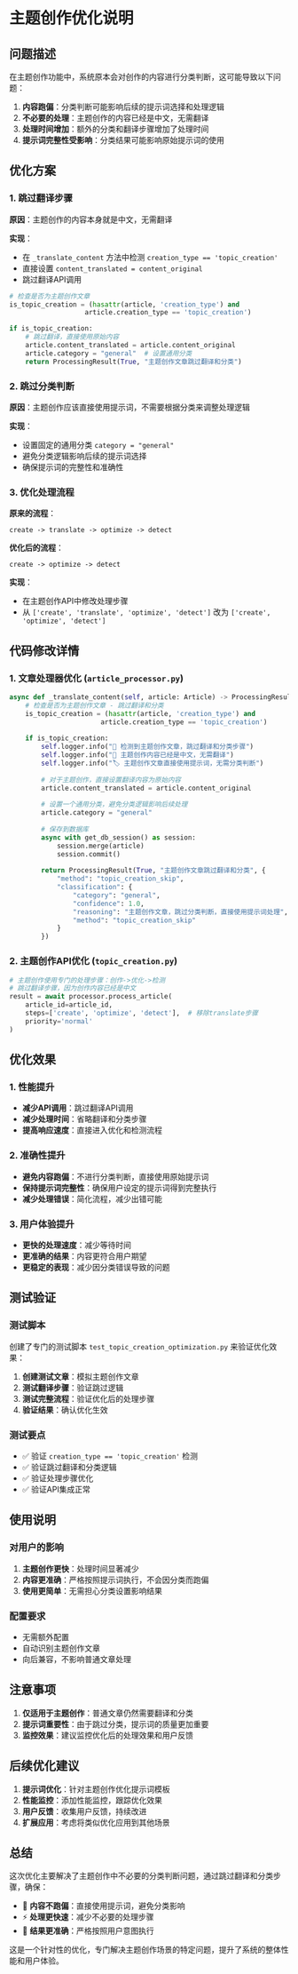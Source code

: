 # 主题创作优化说明

## 问题描述

在主题创作功能中，系统原本会对创作的内容进行分类判断，这可能导致以下问题：

1. **内容跑偏**：分类判断可能影响后续的提示词选择和处理逻辑
2. **不必要的处理**：主题创作的内容已经是中文，无需翻译
3. **处理时间增加**：额外的分类和翻译步骤增加了处理时间
4. **提示词完整性受影响**：分类结果可能影响原始提示词的使用

## 优化方案

### 1. 跳过翻译步骤

**原因**：主题创作的内容本身就是中文，无需翻译

**实现**：
- 在 `_translate_content` 方法中检测 `creation_type == 'topic_creation'`
- 直接设置 `content_translated = content_original`
- 跳过翻译API调用

```python
# 检查是否为主题创作文章
is_topic_creation = (hasattr(article, 'creation_type') and 
                   article.creation_type == 'topic_creation')

if is_topic_creation:
    # 跳过翻译，直接使用原始内容
    article.content_translated = article.content_original
    article.category = "general"  # 设置通用分类
    return ProcessingResult(True, "主题创作文章跳过翻译和分类")
```

### 2. 跳过分类判断

**原因**：主题创作应该直接使用提示词，不需要根据分类来调整处理逻辑

**实现**：
- 设置固定的通用分类 `category = "general"`
- 避免分类逻辑影响后续的提示词选择
- 确保提示词的完整性和准确性

### 3. 优化处理流程

**原来的流程**：
```
create -> translate -> optimize -> detect
```

**优化后的流程**：
```
create -> optimize -> detect
```

**实现**：
- 在主题创作API中修改处理步骤
- 从 `['create', 'translate', 'optimize', 'detect']` 改为 `['create', 'optimize', 'detect']`

## 代码修改详情

### 1. 文章处理器优化 (`article_processor.py`)

```python
async def _translate_content(self, article: Article) -> ProcessingResult:
    # 检查是否为主题创作文章 - 跳过翻译和分类
    is_topic_creation = (hasattr(article, 'creation_type') and 
                       article.creation_type == 'topic_creation')
    
    if is_topic_creation:
        self.logger.info("🎨 检测到主题创作文章，跳过翻译和分类步骤")
        self.logger.info("📝 主题创作内容已经是中文，无需翻译")
        self.logger.info("🏷️ 主题创作文章直接使用提示词，无需分类判断")
        
        # 对于主题创作，直接设置翻译内容为原始内容
        article.content_translated = article.content_original
        
        # 设置一个通用分类，避免分类逻辑影响后续处理
        article.category = "general"
        
        # 保存到数据库
        async with get_db_session() as session:
            session.merge(article)
            session.commit()
        
        return ProcessingResult(True, "主题创作文章跳过翻译和分类", {
            "method": "topic_creation_skip",
            "classification": {
                "category": "general",
                "confidence": 1.0,
                "reasoning": "主题创作文章，跳过分类判断，直接使用提示词处理",
                "method": "topic_creation_skip"
            }
        })
```

### 2. 主题创作API优化 (`topic_creation.py`)

```python
# 主题创作使用专门的处理步骤：创作->优化->检测
# 跳过翻译步骤，因为创作内容已经是中文
result = await processor.process_article(
    article_id=article_id,
    steps=['create', 'optimize', 'detect'],  # 移除translate步骤
    priority='normal'
)
```

## 优化效果

### 1. 性能提升

- **减少API调用**：跳过翻译API调用
- **减少处理时间**：省略翻译和分类步骤
- **提高响应速度**：直接进入优化和检测流程

### 2. 准确性提升

- **避免内容跑偏**：不进行分类判断，直接使用原始提示词
- **保持提示词完整性**：确保用户设定的提示词得到完整执行
- **减少处理错误**：简化流程，减少出错可能

### 3. 用户体验提升

- **更快的处理速度**：减少等待时间
- **更准确的结果**：内容更符合用户期望
- **更稳定的表现**：减少因分类错误导致的问题

## 测试验证

### 测试脚本

创建了专门的测试脚本 `test_topic_creation_optimization.py` 来验证优化效果：

1. **创建测试文章**：模拟主题创作文章
2. **测试翻译步骤**：验证跳过逻辑
3. **测试完整流程**：验证优化后的处理步骤
4. **验证结果**：确认优化生效

### 测试要点

- ✅ 验证 `creation_type == 'topic_creation'` 检测
- ✅ 验证跳过翻译和分类逻辑
- ✅ 验证处理步骤优化
- ✅ 验证API集成正常

## 使用说明

### 对用户的影响

1. **主题创作更快**：处理时间显著减少
2. **内容更准确**：严格按照提示词执行，不会因分类而跑偏
3. **使用更简单**：无需担心分类设置影响结果

### 配置要求

- 无需额外配置
- 自动识别主题创作文章
- 向后兼容，不影响普通文章处理

## 注意事项

1. **仅适用于主题创作**：普通文章仍然需要翻译和分类
2. **提示词重要性**：由于跳过分类，提示词的质量更加重要
3. **监控效果**：建议监控优化后的处理效果和用户反馈

## 后续优化建议

1. **提示词优化**：针对主题创作优化提示词模板
2. **性能监控**：添加性能监控，跟踪优化效果
3. **用户反馈**：收集用户反馈，持续改进
4. **扩展应用**：考虑将类似优化应用到其他场景

## 总结

这次优化主要解决了主题创作中不必要的分类判断问题，通过跳过翻译和分类步骤，确保：

- 🎯 **内容不跑偏**：直接使用提示词，避免分类影响
- ⚡ **处理更快速**：减少不必要的处理步骤
- 🎨 **结果更准确**：严格按照用户意图执行

这是一个针对性的优化，专门解决主题创作场景的特定问题，提升了系统的整体性能和用户体验。
